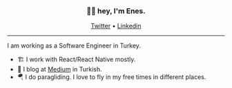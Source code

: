 <h3 align="center">👋🏽 hey, I'm Enes.</h3>

<p align="center">
  <a href="https://twitter.com/enesozt_">Twitter</a> •
  <a href="https://www.linkedin.com/in/enes-ozturk/">Linkedin</a>
</p>

---

I am working as a Software Engineer in Turkey.

- 🏗 I work with React/React Native mostly.
- 📝 I blog at [Medium](https://ozturkenes.medium.com) in Turkish.
- 🪂 I do paragliding. I love to fly in my free times in different places.

